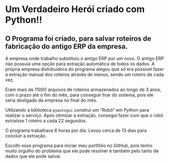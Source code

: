 # Um Verdadeiro Herói criado com Python!!

## O Programa foi criado, para salvar roteiros de fabricação do antigo ERP da empresa.

A empresa onde trabalho substituiu o antigo ERP por um novo. 
O antigo ERP não possuía uma opção para extração automática de todos os dados. A própria empresa distribuidora do programa alegou que só era possível fazer a extração manual dos roteiros através de menus, sendo um roteiro de cada vez.

Eram mais de 11000 arquivos de roteiros armazenados ao longo de 3 anos, com o prazo até o fim do mês, para conseguir tirar do sistema, pois ele seria desligado da empresa no final do mês.

Utilizando a biblioteca `pyautogui` construí um "Robô" em Python para realizar o serviço. Após otimizar a extração, consegui fazer com que o robô extraísse 1 roteiro a cada 22 segundos.

O programa trabalhava 6 horas por dia. Levou cerca de 13 dias para concluir a extração. 

Escolhi esse programa para iniciar meu portfólio no GitHub, pois tenho muito orgulho do problema que ele pode resolver e também pelo tanto de dados que ele pode salvar.



